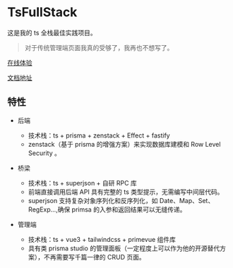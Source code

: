 # TsFullStack

这是我的 ts 全栈最佳实践项目。

> 对于传统管理端页面我真的受够了，我再也不想写了。

[在线体验](http://tsfullstack.heartstack.space/)

[文档地址](https://shenzilong.cn/index/TsFullStack.html#20250413211142-d533spm)

## 特性

- 后端
  - 技术栈：ts + prisma + zenstack + Effect + fastify
  - zenstack（基于 prisma 的增强方案）来实现数据库建模和 Row Level Security 。

- 桥梁
  - 技术栈：ts + superjson + 自研 RPC 库
  - 前端直接调用后端 API 具有完整的 ts 类型提示，无需编写中间层代码。
  - superjson 支持复杂对象序列化和反序列化，如 Date、Map、Set、RegExp...,确保 primsa 的入参和返回结果可以无缝传递。

- 管理端
  - 技术栈：ts + vue3 + tailwindcss + primevue 组件库
  - 具有类 prisma studio 的管理面板（一定程度上可以作为他的开源替代方案），不再需要写千篇一律的 CRUD 页面。
